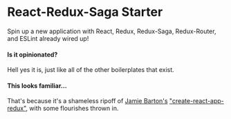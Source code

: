 # React-Redux-Saga Starter
Spin up a new application with React, Redux, Redux-Saga, Redux-Router, and ESLint already wired up!

#### Is it opinionated?
Hell yes it is, just like all of the other boilerplates that exist.

#### This looks familiar...
That's because it's a shameless ripoff of [Jamie Barton's](https://github.com/notrab) ["create-react-app-redux"](https://github.com/notrab/create-react-app-redux), with some flourishes thrown in.
